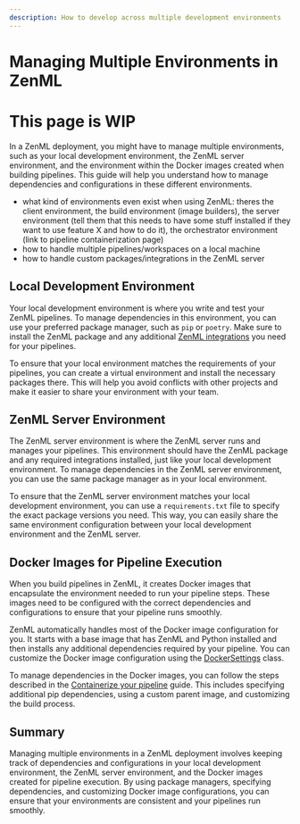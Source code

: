 ```yaml
---
description: How to develop across multiple development environments
---
```


# Managing Multiple Environments in ZenML

# This page is WIP

In a ZenML deployment, you might have to manage multiple environments, such as your local development environment, the ZenML server environment, and the environment within the Docker images created when building pipelines. This guide will help you understand how to manage dependencies and configurations in these different environments.

- what kind of environments even exist when using ZenML: theres the client environment, the build environment (image builders), the server environment (tell them that this needs to have some stuff installed if they want to use feature X and how to do it), the orchestrator environment (link to pipeline containerization page)
- how to handle multiple pipelines/workspaces on a local machine
- how to handle custom packages/integrations in the ZenML server

## Local Development Environment

Your local development environment is where you write and test your ZenML pipelines. To manage dependencies in this environment, you can use your preferred package manager, such as `pip` or `poetry`. Make sure to install the ZenML package and any additional [ZenML integrations](broken-reference) you need for your pipelines.

To ensure that your local environment matches the requirements of your pipelines, you can create a virtual environment and install the necessary packages there. This will help you avoid conflicts with other projects and make it easier to share your environment with your team.

## ZenML Server Environment

The ZenML server environment is where the ZenML server runs and manages your pipelines. This environment should have the ZenML package and any required integrations installed, just like your local development environment. To manage dependencies in the ZenML server environment, you can use the same package manager as in your local environment.

To ensure that the ZenML server environment matches your local development environment, you can use a `requirements.txt` file to specify the exact package versions you need. This way, you can easily share the same environment configuration between your local development environment and the ZenML server.

## Docker Images for Pipeline Execution

When you build pipelines in ZenML, it creates Docker images that encapsulate the environment needed to run your pipeline steps. These images need to be configured with the correct dependencies and configurations to ensure that your pipeline runs smoothly.

ZenML automatically handles most of the Docker image configuration for you. It starts with a base image that has ZenML and Python installed and then installs any additional dependencies required by your pipeline. You can customize the Docker image configuration using the [DockerSettings](containerize-your-pipeline.md) class.

To manage dependencies in the Docker images, you can follow the steps described in the [Containerize your pipeline](containerize-your-pipeline.md) guide. This includes specifying additional pip dependencies, using a custom parent image, and customizing the build process.

## Summary

Managing multiple environments in a ZenML deployment involves keeping track of dependencies and configurations in your local development environment, the ZenML server environment, and the Docker images created for pipeline execution. By using package managers, specifying dependencies, and customizing Docker image configurations, you can ensure that your environments are consistent and your pipelines run smoothly.